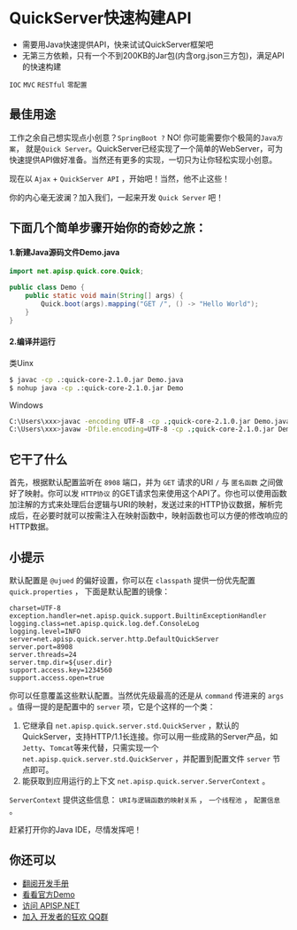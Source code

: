 # QuickServer快速构建API

* 需要用Java快速提供API，快来试试QuickServer框架吧
* 无第三方依赖，只有一个不到200KB的Jar包(内含org.json三方包)，满足API的快速构建

`IOC` `MVC` `RESTful` `零配置`

## 最佳用途
工作之余自己想实现点小创意？`SpringBoot ?` NO! 你可能需要你个极简的`Java方案`， 就是`Quick Server`。QuickServer已经实现了一个简单的WebServer，可为快速提供API做好准备。当然还有更多的实现，一切只为让你轻松实现小创意。

现在以 `Ajax` + `QuickServer API` ，开始吧！当然，他不止这些！

你的内心毫无波澜？加入我们，一起来开发 `Quick Server` 吧！

## 下面几个简单步骤开始你的奇妙之旅：

#### 1.新建Java源码文件Demo.java
```java
import net.apisp.quick.core.Quick;

public class Demo {
    public static void main(String[] args) {
        Quick.boot(args).mapping("GET /", () -> "Hello World");
    }
}
```

#### 2.编译并运行
类Uinx
```bash
$ javac -cp .:quick-core-2.1.0.jar Demo.java
$ nohup java -cp .:quick-core-2.1.0.jar Demo
```

Windows
```bash
C:\Users\xxx>javac -encoding UTF-8 -cp .;quick-core-2.1.0.jar Demo.java
C:\Users\xxx>javaw -Dfile.encoding=UTF-8 -cp .;quick-core-2.1.0.jar Demo
```

## 它干了什么
首先，根据默认配置监听在 `8908` 端口，并为 `GET` 请求的URI `/` 与 `匿名函数` 之间做好了映射。你可以发 `HTTP协议` 的GET请求包来使用这个API了。你也可以使用函数加注解的方式来处理后台逻辑与URI的映射，发送过来的HTTP协议数据，解析完成后，在必要时就可以按需注入在映射函数中，映射函数也可以方便的修改响应的HTTP数据。

## 小提示
默认配置是 `@ujued` 的偏好设置，你可以在 `classpath` 提供一份优先配置 `quick.properties` ， 下面是默认配置的镜像：
```
charset=UTF-8
exception.handler=net.apisp.quick.support.BuiltinExceptionHandler
logging.class=net.apisp.quick.log.def.ConsoleLog
logging.level=INFO
server=net.apisp.quick.server.http.DefaultQuickServer
server.port=8908
server.threads=24
server.tmp.dir=${user.dir}
support.access.key=1234560
support.access.open=true
```
你可以任意覆盖这些默认配置。当然优先级最高的还是从 `command` 传进来的 `args` 。值得一提的是配置中的 `server` 项，它是个这样的一个类：

1. 它继承自 `net.apisp.quick.server.std.QuickServer` ，默认的QuickServer，支持HTTP/1.1长连接。你可以用一些成熟的Server产品，如`Jetty`、`Tomcat`等来代替，只需实现一个 `net.apisp.quick.server.std.QuickServer` ，并配置到配置文件 `server` 节点即可。
2. 能获取到应用运行的上下文 `net.apisp.quick.server.ServerContext` 。

`ServerContext` 提供这些信息： `URI与逻辑函数的映射关系` ， `一个线程池` ，  `配置信息` 。

赶紧打开你的Java IDE，尽情发挥吧！

## 你还可以
* [翻阅开发手册](MANUAL.md)  
* [看看官方Demo](https://gitee.com/ujued/DemoBasedQuickServer)
* [访问 APISP.NET](https://apisp.net)
* [加入 开发者的狂欢 QQ群](https://jq.qq.com/?_wv=1027&k=5ZVMI8a)
